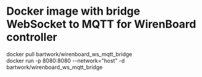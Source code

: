 # Docker image with bridge WebSocket to MQTT for WirenBoard controller
docker pull bartwork/wirenboard_ws_mqtt_bridge   
docker run -p 8080:8080 --network="host" -d bartwork/wirenboard_ws_mqtt_bridge   
